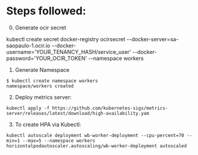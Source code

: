 # Steps followed: 

0. Generate ocir secret

kubectl create secret docker-registry ocirsecret --docker-server=sa-saopaulo-1.ocir.io --docker-username='YOUR_TENANCY_HASH/service_user' --docker-password='YOUR_OCIR_TOKEN' --namespace workers

1. Generate Namespace

```shell
$ kubectl create namespace workers
namespace/workers created
```

2. Deploy metrics server:

```shell
kubectl apply -f https://github.com/kubernetes-sigs/metrics-server/releases/latest/download/high-availability.yam
```

3. To create HPA via Kubectl: 

```shell
kubectl autoscale deployment wb-worker-deployment --cpu-percent=70 --min=1 --max=5 --namespace workers
horizontalpodautoscaler.autoscaling/wb-worker-deployment autoscaled
```